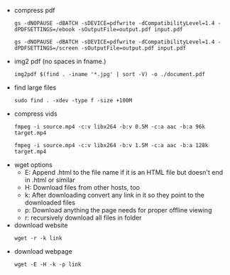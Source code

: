 - compress pdf
	```
	gs -dNOPAUSE -dBATCH -sDEVICE=pdfwrite -dCompatibilityLevel=1.4 -dPDFSETTINGS=/ebook -sOutputFile=output.pdf input.pdf
	```
	```
	gs -dNOPAUSE -dBATCH -sDEVICE=pdfwrite -dCompatibilityLevel=1.4 -dPDFSETTINGS=/screen -sOutputFile=output.pdf input.pdf
	```
- img2 pdf (no spaces in fname.)
	```
	img2pdf $(find . -iname '*.jpg' | sort -V) -o ./document.pdf
	```
- find large files
	```
	sudo find . -xdev -type f -size +100M
	```
- compress vids
	```
	fmpeg -i source.mp4 -c:v libx264 -b:v 0.5M -c:a aac -b:a 96k target.mp4
	```
	```
	fmpeg -i source.mp4 -c:v libx264 -b:v 1.5M -c:a aac -b:a 128k target.mp4
	```
- wget options
	- E: Append .html to the file name if it is an HTML file but doesn't end in .html or similar
    - H: Download files from other hosts, too
    - k: After downloading convert any link in it so they point to the downloaded files
    - p: Download anything the page needs for proper offline viewing
	- r: recursively download all files in folder
- download website
	```
	wget -r -k link
	```
- download webpage
	```
	wget -E -H -k -p link
	```
